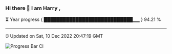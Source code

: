 ### Hi there 👋 I am Harry , 

⏳ Year progress { ████████████████████████████▁▁ } 94.21 %

---

⏰ Updated on Sat, 10 Dec 2022 20:47:19 GMT

![Progress Bar CI](https://github.com/duykhang68/duykhang68/workflows/Progress%20Bar%20CI/badge.svg)
